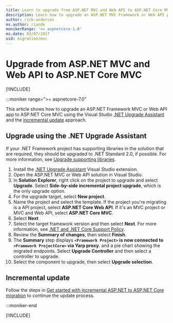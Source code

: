 ```yaml
---
title: Learn to upgrade from ASP.NET MVC and Web API to ASP.NET Core MVC
description: Learn how to upgrade an ASP.NET MVC Framework or Web API project to ASP.NET Core MVC
author: rick-anderson
ms.author: riande
monikerRange: '>= aspnetcore-1.0'
ms.date: 03/07/2017
uid: migration/mvc
---
```

# Upgrade from ASP.NET MVC and Web API to ASP.NET Core MVC

[!INCLUDE[](~/includes/not-latest-version.md)]

 :::moniker range=">= aspnetcore-7.0"

This article shows how to upgrade an ASP.NET Framework MVC or Web API app to ASP.NET Core MVC using the Visual Studio [.NET Upgrade Assistant](https://marketplace.visualstudio.com/items?itemName=ms-dotnettools.upgradeassistant) and the [incremental update](xref:migration/inc/overview) approach.

## Upgrade using  the .NET Upgrade Assistant

If your .NET Framework project has supporting libraries in the solution that are required, they should be upgraded to .NET Standard 2.0, if possible. For more information, see [Upgrade supporting libraries](/aspnet/core/migration/inc/start#upgrade-supporting-libraries).

1. Install the [.NET Upgrade Assistant](https://marketplace.visualstudio.com/items?itemName=ms-dotnettools.upgradeassistant) Visual Studio extension.
1. Open the ASP.NET MVC or Web API solution in Visual Studio.
1. In **Solution Explorer**, right click on the project to upgrade and select **Upgrade**. Select **Side-by-side incremental project upgrade**, which is the only upgrade option.
1. For the upgrade target, select **New project**.
1. Name the project and select the template. If the project you're migrating is a API project, select **ASP.NET Core Web API**. If it's an MVC project or MVC and Web API, select **ASP.NET Core MVC**.
1. Select **Next**
1. Select the target framework version and then select **Next**. For more information, see [.NET and .NET Core Support Policy](https://dotnet.microsoft.com/platform/support/policy/dotnet-core).
1. Review the **Summary of changes**, then select **Finish**.
1. The **Summary** step displays **`<Framework Project>` is now connected to `<Framework ProjectCore>`  via Yarp proxy.** and a pie chart showing the migrated endpoints. Select **Upgrade Controller** and then select a controller to upgrade.
1. Select the component to upgrade, then select **Upgrade selection**.

## Incremental update

Follow the steps in [Get started with incremental ASP.NET to ASP.NET Core migration](/aspnet/core/migration/inc/start) to continue the update process.

:::moniker-end

[!INCLUDE[](~/migration/mvc/includes/mvc6.md)]
